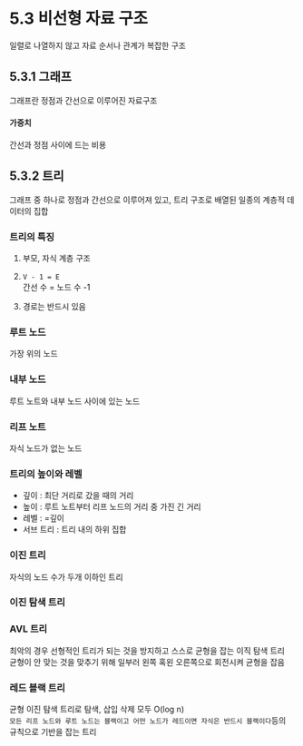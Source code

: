 # 5.3 비선형 자료 구조

일렬로 나열하지 않고 자료 순서나 관계가 복잡한 구조

## 5.3.1 그래프

그래프란 정점과 간선으로 이루어진 자료구조

#### 가중치

간선과 정점 사이에 드는 비용

## 5.3.2 트리

그래프 중 하나로 정점과 간선으로 이루어져 있고, 트리 구조로 배열된 일종의 계층적 데이터의 집합 <br/>

### 트리의 특징

1. 부모, 자식 계층 구조

2. `V - 1 = E` <br/>
   간선 수 = 노드 수 -1

3. 경로는 반드시 있음

### 루트 노드

가장 위의 노드

### 내부 노드

루트 노트와 내부 노드 사이에 있는 노드

### 리프 노트

자식 노드가 없는 노드

### 트리의 높이와 레벨

- 깊이 : 최단 거리로 갔을 때의 거리
- 높이 : 루트 노트부터 리프 노드의 거리 중 가진 긴 거리
- 레벨 : =깊이
- 서브 트리 : 트리 내의 하위 집합

### 이진 트리

자식의 노드 수가 두개 이하인 트리

### 이진 탐색 트리

### AVL 트리

최악의 경우 선형적인 트리가 되는 것을 방지하고 스스로 균형을 잡는 이직 탐색 트리 <br/>
균형이 안 맞는 것을 맞추기 위해 일부러 왼쪽 혹왼 오른쪽으로 회전시켜 균형을 잡음

### 레드 블랙 트리

균형 이진 탐색 트리로 탐색, 삽입 삭제 모두 O(log n) <br/>
`모든 리프 노드와 루트 노드는 블랙이고 어떤 노드가 레드이면 자식은 반드시 블랙이다`등의 규칙으로 기반을 잡는 트리
